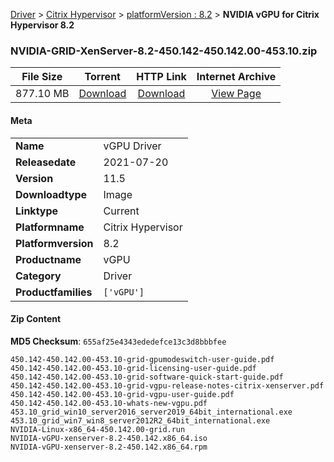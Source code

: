 
[Driver](/README.md)  >  [Citrix Hypervisor](/index/Driver/Citrix_Hypervisor.md)  >  [platformVersion : 8.2](/index/Driver/Citrix_Hypervisor/8.2.md)  >  **NVIDIA vGPU for Citrix Hypervisor 8.2**


### NVIDIA-GRID-XenServer-8.2-450.142-450.142.00-453.10.zip

| **File Size** | **Torrent**  | **HTTP Link** | **Internet Archive** |
|:-------------:|:------------:|:-------------:|:--------------------:|
| 877.10 MB |  [Download](https://archive.org/download/nvgpu_NVIDIA-GRID-XenServer-8.2-450.142-450.142.00-453.10.zip/nvgpu_NVIDIA-GRID-XenServer-8.2-450.142-450.142.00-453.10.zip_archive.torrent)       | [Download](https://archive.org/compress/nvgpu_NVIDIA-GRID-XenServer-8.2-450.142-450.142.00-453.10.zip) | [View Page](https://archive.org/details/nvgpu_NVIDIA-GRID-XenServer-8.2-450.142-450.142.00-453.10.zip)       |

#### Meta

<table>
<tr><td><strong>Name</strong></td><td>vGPU Driver</td></tr>
<tr><td><strong>Releasedate</strong></td><td>2021-07-20</td></tr>
<tr><td><strong>Version</strong></td><td>11.5</td></tr>
<tr><td><strong>Downloadtype</strong></td><td>Image</td></tr>
<tr><td><strong>Linktype</strong></td><td>Current</td></tr>
<tr><td><strong>Platformname</strong></td><td>Citrix Hypervisor</td></tr>
<tr><td><strong>Platformversion</strong></td><td>8.2</td></tr>
<tr><td><strong>Productname</strong></td><td>vGPU</td></tr>
<tr><td><strong>Category</strong></td><td>Driver</td></tr>
<tr><td><strong>Productfamilies</strong></td><td><code>['vGPU']</code></td></tr>
</table>

#### Zip Content

**MD5 Checksum**: `655af25e4343ededefce13c3d8bbbfee`

```text
450.142-450.142.00-453.10-grid-gpumodeswitch-user-guide.pdf
450.142-450.142.00-453.10-grid-licensing-user-guide.pdf
450.142-450.142.00-453.10-grid-software-quick-start-guide.pdf
450.142-450.142.00-453.10-grid-vgpu-release-notes-citrix-xenserver.pdf
450.142-450.142.00-453.10-grid-vgpu-user-guide.pdf
450.142-450.142.00-453.10-whats-new-vgpu.pdf
453.10_grid_win10_server2016_server2019_64bit_international.exe
453.10_grid_win7_win8_server2012R2_64bit_international.exe
NVIDIA-Linux-x86_64-450.142.00-grid.run
NVIDIA-vGPU-xenserver-8.2-450.142.x86_64.iso
NVIDIA-vGPU-xenserver-8.2-450.142.x86_64.rpm
```